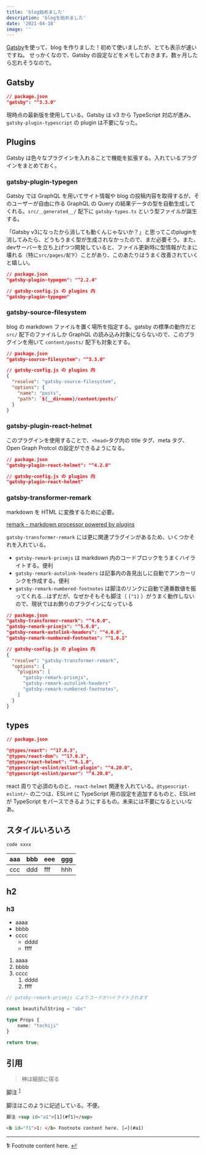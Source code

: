 ```yaml
---
title: 'blog始めました'
description: 'blogを始めました'
date: '2021-04-18'
image: ''
---
```


[Gatsby](https://www.gatsbyjs.com/)を使って、blog を作りました！初めて使いましたが、とても表示が速いですね。
せっかくなので、Gatsby の設定などをメモしておきます。数ヶ月したら忘れそうなので。

## Gatsby

```json
// package.json
"gatsby": "^3.3.0"
```

現時点の最新版を使用している。Gatsby は v3 から TypeScript 対応が進み、`gatsby-plugin-typescript` の plugin は不要になった。

## Plugins

Gatsby は色々なプラグインを入れることで機能を拡張する。入れているプラグインをまとめておく。

### gatsby-plugin-typegen

Gatsby では GraphQL を用いてサイト情報や blog の投稿内容を取得するが、そのユーザーが自由に作る GraphQL の Query の結果データの型を自動生成してくれる。`src/＿generated__/` 配下に `gatsby-types.ts` という型ファイルが誕生する。

「Gatsby v3になったから消しても動くんじゃないか？」と思ってこのpluginを消してみたら、どうもうまく型が生成されなかったので、まだ必要そう。また、devサーバーを立ち上げつつ開発していると、ファイル更新時に型情報がたまに壊れる（特に`src/pages/配下`）ことがあり、このあたりはうまく改善されていくと嬉しい。

```json
// package.json
"gatsby-plugin-typegen": "^2.2.4"
```

```json
// gatsby-config.js の plugins 内
"gatsby-plugin-typegen"
```

### gatsby-source-filesystem

blog の markdown ファイルを置く場所を指定する。gatsby の標準の動作だと`src/` 配下のファイルしか GraphQL の読み込み対象にならないので、このプラグインを用いて `content/posts/` 配下も対象とする。

```json
// package.json
"gatsby-source-filesystem": "^3.3.0"
```

```json
// gatsby-config.js の plugins 内
{
  "resolve": "gatsby-source-filesystem",
  "options": {
    "name": "posts",
    "path": `${__dirname}/content/posts/`
  }
}
```

### gatsby-plugin-react-helmet

このプラグインを使用することで、`<head>`タグ内の title タグ、meta タグ、Open Graph Protcol の設定ができるようになる。

```json
// package.json
"gatsby-plugin-react-helmet": "^4.2.0"
```

```json
// gatsby-config.js の plugins 内
"gatsby-plugin-react-helmet"
```

### gatsby-transformer-remark

markdown を HTML に変換するために必要。

[remark - markdown processor powered by plugins](https://remark.js.org/)

`gatsby-transformer-remark` には更に関連プラグインがあるため、いくつかそれを入れている。

- `gatsby-remark-prismjs` は markdown 内のコードブロックをうまくハイライトする。便利
- `gatsby-remark-autolink-headers` は記事内の各見出しに自動でアンカーリンクを作成する。便利
- `gatsby-remark-numbered-footnotes` は脚注のリンクに自動で連番数値を振ってくれる…はずだが、なぜかそもそも脚注（ `[^1]` ）がうまく動作しないので、現状ではお飾りのプラグインになっている

```json
// package.json
"gatsby-transformer-remark": "^4.0.0",
"gatsby-remark-prismjs": "^5.0.0",
"gatsby-remark-autolink-headers": "^4.0.0",
"gatsby-remark-numbered-footnotes": "^1.0.1"
```

```json
// gatsby-config.js の plugins 内
{
  "resolve": "gatsby-transformer-remark",
  "options": {
    "plugins": [
      "gatsby-remark-prismjs",
      "gatsby-remark-autolink-headers"
      "gatsby-remark-numbered-footnotes",
    ]
  }
}
```

## types

```json
// package.json

"@types/react": "^17.0.3",
"@types/react-dom": "^17.0.3",
"@types/react-helmet": "^6.1.0",
"@typescript-eslint/eslint-plugin": "^4.20.0",
"@typescript-eslint/parser": "^4.20.0",
```

react 周りで必須のものと、`react-helmet` 関連を入れている。`@typescript-eslint/~` の二つは、ESLint に TypeScript 用の設定を追加するものと、ESLint が TypeScript をパースできるようにするもの。未来には不要になるといいなあ。

## スタイルいろいろ

`code xxxx`

| aaa | bbb | eee | ggg |
| --- | --- | --- | --- |
| ccc | ddd | fff | hhh |

## h2

### h3

- aaaa
- bbbb
- cccc
  - dddd
  - ffff

1.  aaaa
2.  bbbb
3.  cccc
    1.  dddd
    2.  ffff

```typescript
// gatsby-remark-prismjs によりコードがハイライトされます

const beautifulString = "abc"

type Props {
    name: "tochiji"
}

return true;
```

## 引用

> 神は細部に宿る

脚注 <sup id="a1">[1](#f1)</sup>

脚注はこのように記述している。不便。

```html
脚注 <sup id="a1">[1](#f1)</sup>

<b id="f1">1: </b> Footnote content here. [↩](#a1)
```

---

<b id="f1">1: </b> Footnote content here. [↩](#a1)

